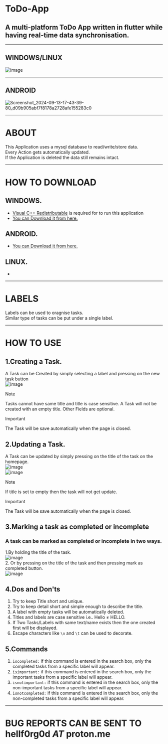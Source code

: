 # **ToDo-App**
## A multi-platform ToDo App written in flutter while having real-time data synchronisation.
***
## WINDOWS/LINUX
![image](https://github.com/user-attachments/assets/de999747-c388-4383-9f46-ab5134e9df39)
***
## ANDROID 
![Screenshot_2024-09-13-17-43-39-80_d09b905abf7f8178a2728afe155283c0](https://github.com/user-attachments/assets/902165a1-943e-473c-a473-acfca00c4345)

*** 
# ABOUT
This Application uses a mysql database to read/write/store data.<br/>
Every Action gets automatically updated.<br/>If the Application is deleted the data still remains intact.
***
# HOW TO DOWNLOAD 
## WINDOWS.
+ [Visual C++ Redistributable](https://learn.microsoft.com/en-us/cpp/windows/latest-supported-vc-redist?view=msvc-170) is required for to run this application
+ [You can Download it from here.](https://drive.google.com/file/d/1b7x0vt2NdB1YblGVyE93mAQguHZ01kq3/view?usp=sharing)<br/>
## ANDROID.
+ [You can Download it from here.](https://drive.google.com/file/d/1_ovZbv6dVy_or72Ep25YAPf1O0L_92ub/view?usp=sharing) <br/>
## LINUX.
+
***
# LABELS 
Labels can be used to oragnise tasks.<br/>
Similar type of tasks can be put under a single label.
***
# HOW TO USE
## 1.Creating a Task.
A Task can be Created by simply selecting a label and pressing on the new task button <br/>
![image](https://github.com/user-attachments/assets/d64fde69-9700-4c91-98ed-abfc79a180c6)

>[!NOTE]
> Tasks cannot have same title and title is case sensitive.
> A Task will not be created with an empty title.
> Other Fields are optional.

>[!IMPORTANT]
>The Task will be save automatically when the page is closed.

## 2.Updating a Task.
A Task can be updated by simply pressing on the title of the task on the homepage. <br/>
![image](https://github.com/user-attachments/assets/f5d2b480-f836-48a1-94c5-de3eaf0bc95f) <br/>
![image](https://github.com/user-attachments/assets/9e8ca0ca-4f7d-4742-a129-087e4ec0c386)

>[!NOTE]
> If title is set to empty then the task will not get update.

>[!IMPORTANT]
>The Task will be save automatically when the page is closed.

## 3.Marking a task as completed or incomplete  
### A task can be marked as completed or incomplete in two ways.
1.By holding the title of the task. <br/>
![image](https://github.com/user-attachments/assets/7f6cdeb1-17bb-41d7-afcf-c245646c75b3) <br/>
2. Or by pressing on the title of the task and then pressing mark as completed button. <br/>
![image](https://github.com/user-attachments/assets/f219e6ab-98b3-43a4-84cd-a648bc7c69c2) <br/>

## 4.Dos and Don'ts 
1. Try to keep Title short and unique.
2. Try to keep detail short and simple enough to describe the title.
3. A label with empty tasks will be automatically deleted.
4. Titles and labels are case sensitive i.e.. Hello ≠ HELLO.
5. If Two Tasks/Labels with same text/name exists then the one created first will be displayed.
6. Escape characters like ```\n``` and ```\t``` can be used to decorate.

## 5.Commands
1. ```iscompleted:``` if this command is entered in the search box, only the completed tasks from a specific label will appear.
2. ```isimportant:``` if this command is entered in the search box, only the important tasks from a specific label will appear.
3. ```isnotimportant:``` if this command is entered in the search box, only the non-important tasks from a specific label will appear.
4. ```isnotcompleted:``` if this command is entered in the search box, only the non-completed tasks from a specific label will appear.
***
# BUG REPORTS CAN BE SENT TO hellf0rg0d _AT_ proton.me

